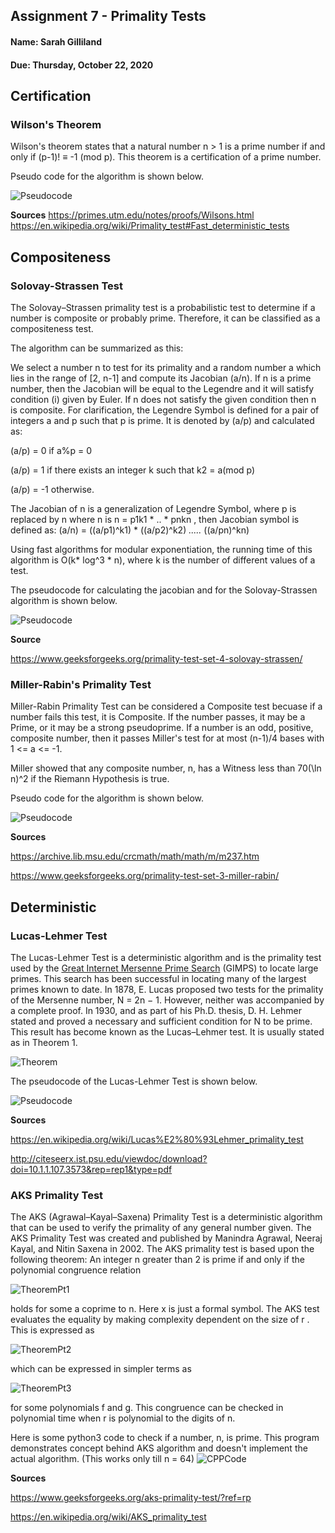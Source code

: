 ## Assignment 7 - Primality Tests
#### Name: Sarah Gilliland
#### Due: Thursday, October 22, 2020



## Certification
### Wilson's Theorem
Wilson's theorem states that a natural number n > 1 is a prime number if and only if (p-1)! ≡ -1 (mod p).
This theorem is a certification of a prime number.

Pseudo code for the algorithm is shown below.

![Pseudocode](/Images/Wilsons.png)

__Sources__
https://primes.utm.edu/notes/proofs/Wilsons.html 
https://en.wikipedia.org/wiki/Primality_test#Fast_deterministic_tests 



## Compositeness

### Solovay-Strassen Test
The Solovay–Strassen primality test is a probabilistic test to determine if a number is composite or probably prime. Therefore, it can be classified as a compositeness test.

The algorithm can be summarized as this: 

We select a number n to test for its primality and a random number a which lies in the range of [2, n-1] and compute its Jacobian (a/n). If n is a prime number, then the Jacobian will be equal to the Legendre and it will satisfy condition (i) given by Euler. If n does not satisfy the given condition then n is composite. For clarification, the Legendre Symbol is defined for a pair of integers a and p such that p is prime. It is denoted by (a/p) and calculated as: 

(a/p) = 0    if a%p = 0
      
(a/p) = 1    if there exists an integer k such that k2 = a(mod p)

(a/p) = -1   otherwise.

The Jacobian of n is a generalization of Legendre Symbol, where p is replaced by n where n is
n = p1k1 * .. * pnkn
, then Jacobian symbol is defined as: 
(a/n) = ((a/p1)^k1) * ((a/p2)^k2) *.....* ((a/pn)^kn)

Using fast algorithms for modular exponentiation, the running time of this algorithm is O(k* log^3 * n), where k is the number of different values of a test.

The pseudocode for calculating the jacobian and for the Solovay-Strassen algorithm is shown below.


![Pseudocode](/Images/SolovayStrassen.png)

__Source__

https://www.geeksforgeeks.org/primality-test-set-4-solovay-strassen/


### Miller-Rabin's Primality Test
Miller-Rabin Primality Test can be considered a Composite test becuase if a number fails this test, it is Composite. If the number passes, it may be a Prime, or it may be a strong pseudoprime. If a number is an odd, positive, composite number, then it passes Miller's test for at most (n-1)/4 bases with 1 <= a <= -1.

Miller showed that any composite number, n, has a Witness less than 70(\ln n)^2 if the Riemann Hypothesis is true.

Pseudo code for the algorithm is shown below.

![Pseudocode](/Images/MillerRabin.png)

__Sources__

https://archive.lib.msu.edu/crcmath/math/math/m/m237.htm

https://www.geeksforgeeks.org/primality-test-set-3-miller-rabin/



## Deterministic

### Lucas-Lehmer Test
The Lucas-Lehmer Test is a deterministic algorithm and is the primality test used by the
[Great Internet Mersenne Prime Search](https://en.wikipedia.org/wiki/Great_Internet_Mersenne_Prime_Search) (GIMPS) to locate large primes. 
This search has been successful in locating many of the largest primes known to date.
In 1878, E. Lucas proposed two tests for the primality of the Mersenne number, N = 2n − 1. 
However, neither was accompanied by a complete proof. In 1930, and as part of his Ph.D. thesis, 
D. H. Lehmer stated and proved a necessary and sufficient condition for N to be prime. 
This result has become known as the Lucas–Lehmer test. It is usually stated as in Theorem 1.

![Theorem](/Images/2020-10-20.png)

The pseudocode of the Lucas-Lehmer Test is shown below.

![Pseudocode](/Images/PseudoCodeLLT.png)

__Sources__

https://en.wikipedia.org/wiki/Lucas%E2%80%93Lehmer_primality_test 

http://citeseerx.ist.psu.edu/viewdoc/download?doi=10.1.1.107.3573&rep=rep1&type=pdf 


### AKS Primality Test
The AKS (Agrawal–Kayal–Saxena) Primality Test is a deterministic algorithm that can be used to verify the primality of any general number given. 
The AKS Primality Test was created and published by Manindra Agrawal, Neeraj Kayal, and Nitin Saxena in 2002.
The AKS primality test is based upon the following theorem: An integer n greater than 2 is prime if and only if the polynomial congruence relation 

![TheoremPt1](https://www.geeksforgeeks.org/wp-content/ql-cache/quicklatex.com-2a71ba1e4c187329dbf2eb5ed2baf765_l3.svg) 

holds for some a coprime to n. Here x is just a formal symbol. 
The AKS test evaluates the equality by making complexity dependent on the size of r . This is expressed as

![TheoremPt2](https://www.geeksforgeeks.org/wp-content/ql-cache/quicklatex.com-8073198e20b3072fcccea50221cd428a_l3.svg) 

which can be expressed in simpler terms as 

![TheoremPt3](https://www.geeksforgeeks.org/wp-content/ql-cache/quicklatex.com-80cb6414a1344ccdce4e4b37042dfbe8_l3.svg) 

for some polynomials f and g.
This congruence can be checked in polynomial time when r is polynomial to the digits of n.

Here is some python3 code to check if a number, n, is prime. This program demonstrates concept behind AKS algorithm and doesn't implement the actual algorithm.
(This works only till n = 64) 
![CPPCode](/Images/AKSpython.png)

__Sources__

https://www.geeksforgeeks.org/aks-primality-test/?ref=rp 

https://en.wikipedia.org/wiki/AKS_primality_test

